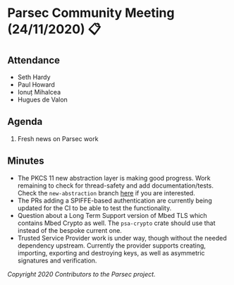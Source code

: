 # Parsec Community Meeting (24/11/2020) 📋

## Attendance

- Seth Hardy
- Paul Howard
- Ionuț Mihalcea
- Hugues de Valon

## Agenda

1. Fresh news on Parsec work

## Minutes

- The PKCS 11 new abstraction layer is making good progress. Work remaining to check for
   thread-safety and add documentation/tests. Check the `new-abstraction` branch
   [here](https://github.com/hug-dev/rust-pkcs11/tree/new-abstraction) if you are interested.
- The PRs adding a SPIFFE-based authentication are currently being updated for the CI to be able to
   test the functionality.
- Question about a Long Term Support version of Mbed TLS which contains Mbed Crypto as well. The
   `psa-crypto` crate should use that instead of the bespoke current one.
- Trusted Service Provider work is under way, though without the needed dependency upstream.
   Currently the provider supports creating, importing, exporting and destroying keys, as well as
   asymmetric signatures and verification.

*Copyright 2020 Contributors to the Parsec project.*

